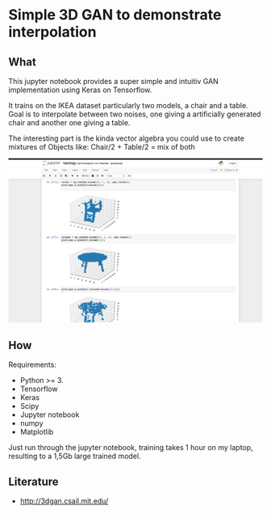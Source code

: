 # Simple 3D GAN to demonstrate interpolation

## What

This jupyter notebook provides 
a super simple and intuitiv GAN implementation using Keras on Tensorflow.

It trains on the IKEA dataset particularly two models, a chair and a table.
Goal is to interpolate between two noises, one giving a artificially generated chair and another one giving a table.

The interesting part is the kinda vector algebra you could use to create mixtures of Objects like:
Chair/2 + Table/2 = mix of both

![Example Interpolation](example.png "Example Interpolation")


## How
Requirements:

- Python >= 3.
- Tensorflow
- Keras
- Scipy
- Jupyter notebook
- numpy
- Matplotlib

Just run through the jupyter notebook, training takes 1 hour on my laptop, resulting to a 1,5Gb large trained model.

## Literature

- http://3dgan.csail.mit.edu/